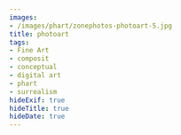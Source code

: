 ```yaml
---
images:
- /images/phart/zonephotos-photoart-5.jpg
title: photoart
tags:
- Fine Art
- composit
- conceptual
- digital art
- phart
- surrealism
hideExif: true
hideTitle: true
hideDate: true
---
```

